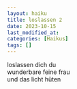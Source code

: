 ```yaml
---
layout: haiku
title: loslassen 2
date: 2023-10-15
last_modified_at:
categories: [Haikus]
tags: []
---
```


loslassen dich du  
wunderbare feine frau  
und das licht hüten